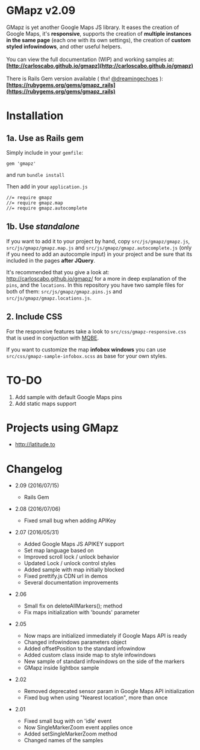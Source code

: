 # GMapz v2.09

GMapz is yet another Google Maps JS library. It eases the creation of Google Maps, it's **responsive**, supports the creation of **multiple instances in the same page** (each one with its own settings), the creation of **custom styled infowindows**, and other useful helpers.
<br><br>
You can view the full documentation (WIP) and working samples at:<br>
**[http://carloscabo.github.io/gmapz](http://carloscabo.github.io/gmapz)**
<br><br>
There is Rails Gem version available ( thx! [@dreamingechoes](https://github.com/dreamingechoes) ):
**[https://rubygems.org/gems/gmapz_rails](https://rubygems.org/gems/gmapz_rails)**

# Installation

## 1a. Use as Rails gem

Simply include in your `gemfile`:
```
gem 'gmapz'
```

and run `bundle install`

Then add in your `application.js`
```
//= require gmapz
//= require gmapz.map
//= require gmapz.autocomplete
```

## 1b. Use _standalone_

If you want to add it to your project by hand, copy `src/js/gmapz/gmapz.js`, `src/js/gmapz/gmapz.map.js` and `src/js/gmapz/gmapz.autocomplete.js` (only if you need to add an autocomple input) in your project and be sure that its included in the pages **after JQuery**.

It's recommended that you give a look at: <http://carloscabo.github.io/gmapz/> for a more in deep explanation of the `pins`, and the `locations`. In this repository you have two sample files for both of them: `src/js/gmapz/gmapz.pins.js` and `src/js/gmapz/gmapz.locations.js`.

## 2. Include CSS

For the responsive features take a look to `src/css/gmapz-responsive.css` that is used in conjuction with [MQBE](https://github.com/carloscabo/MQBE).

If you want to customize the map **infobox windows** you can use `src/css/gmapz-sample-infobox.scss` as base for your own styles.

# TO-DO

1. Add sample with default Google Maps pins
2. Add static maps support

# Projects using GMapz

- http://latitude.to

# Changelog

- 2.09 (2016/07/15)
  * Rails Gem
- 2.08 (2016/07/06)
  * Fixed small bug when adding APIKey
- 2.07 (2016/05/31)
  * Added Google Maps JS APIKEY support
  * Set map language based on <html lang="XX">
  * Improved scroll lock / unlock behavior
  * Updated Lock / unlock control styles
  * Added sample with map initially blocked
  * Fixed prettify.js CDN url in demos
  * Several documentation improvements
- 2.06
  * Small fix on deleteAllMarkers(); method
  * Fix maps initialization with 'bounds' parameter
- 2.05
  * Now maps are initialized immediately if Google Maps API is ready
  * Changed infowindows parameters object
  * Added offsetPosition to the standard infowindow
  * Added custom class inside map to style infowindows
  * New sample of standard infowindows on the side of the markers
  * GMapz inside lightbox sample

- 2.02
  * Removed deprecated sensor param in Google Maps API initialization
  * Fixed bug when using "Nearest location", more than once

- 2.01
  + Fixed small bug with on 'idle' event
  + Now SingleMarkerZoom event applies once
  + Added setSingleMarkerZoom method
  + Changed names of the samples
